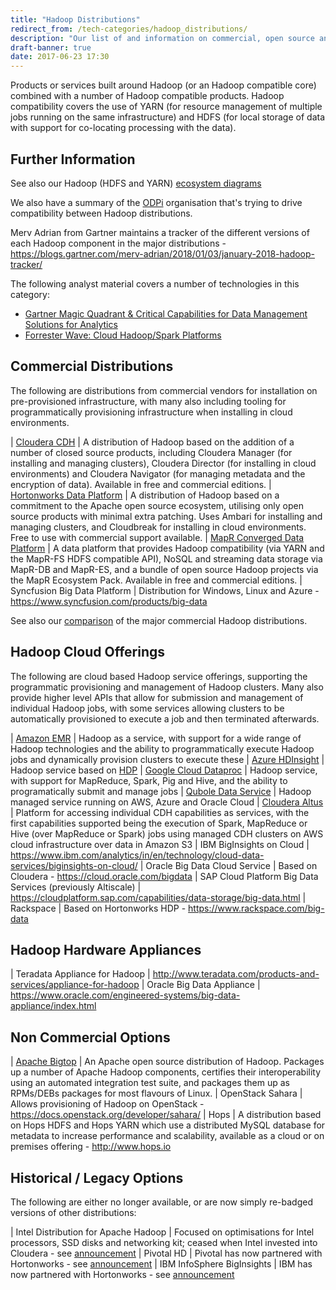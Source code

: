 ```yaml
---
title: "Hadoop Distributions"
redirect_from: /tech-categories/hadoop_distributions/
description: "Our list of and information on commercial, open source and cloud based Hadoop distributions, including Cloudera, Hortonworks, MapR, Amazon EMR, Azure HDInsight, Google Cloud Dataproc and alternatives to these."
draft-banner: true
date: 2017-06-23 17:30
---
```

Products or services built around Hadoop (or an Hadoop compatible core) combined with a number of Hadoop compatible products.  Hadoop compatibility covers the use of YARN (for resource management of multiple jobs running on the same infrastructure) and HDFS (for local storage of data with support for co-locating processing with the data).
<!--more-->

## Further Information

See also our Hadoop (HDFS and YARN) [ecosystem diagrams](/tech-categories/hadoop-distributions/ecosystem/)

We also have a summary of the [ODPi](/tech-vendors/odpi/) organisation that's trying to drive compatibility between Hadoop distributions.

Merv Adrian from Gartner maintains a tracker of the different versions of each Hadoop component in the major distributions - <https://blogs.gartner.com/merv-adrian/2018/01/03/january-2018-hadoop-tracker/>

The following analyst material covers a number of technologies in this category:

* [Gartner Magic Quadrant & Critical Capabilities for Data Management Solutions for Analytics](https://www.google.co.uk/search?q=gartner+"Data+Management+Solutions+for+Analytics")
* [Forrester Wave: Cloud Hadoop/Spark Platforms](https://www.google.co.uk/search?q=Forrester+"Cloud+Hadoop+Spark+Platforms")

## Commercial Distributions

The following are distributions from commercial vendors for installation on pre-provisioned infrastructure, with many also including tooling for programmatically provisioning infrastructure when installing in cloud environments.

| [Cloudera CDH](/technologies/cloudera-cdh/) | A distribution of Hadoop based on the addition of a number of closed source products, including Cloudera Manager (for installing and managing clusters), Cloudera Director (for installing in cloud environments) and Cloudera Navigator (for managing metadata and the encryption of data). Available in free and commercial editions.
| [Hortonworks Data Platform](/technologies/hortonworks-data-platform/) | A distribution of Hadoop based on a commitment to the Apache open source ecosystem, utilising only open source products with minimal extra patching.  Uses Ambari for installing and managing clusters, and Cloudbreak for installing in cloud environments. Free to use with commercial support available.
| [MapR Converged Data Platform](/technologies/mapr-converged-data-platform/) | A data platform that provides Hadoop compatibility (via YARN and the MapR-FS HDFS compatible API), NoSQL and streaming data storage via MapR-DB and MapR-ES, and a bundle of open source Hadoop projects via the MapR Ecosystem Pack. Available in free and commercial editions.
| Syncfusion Big Data Platform | Distribution for Windows, Linux and Azure - <https://www.syncfusion.com/products/big-data>

See also our [comparison](/tech-categories/hadoop-distributions/distribution-comparison/) of the major commercial Hadoop distributions.

## Hadoop Cloud Offerings

The following are cloud based Hadoop service offerings, supporting the programmatic provisioning and management of Hadoop clusters.  Many also provide higher level APIs that allow for submission and management of individual Hadoop jobs, with some services allowing clusters to be automatically provisioned to execute a job and then terminated afterwards.

| [Amazon EMR](/technologies/amazon-emr/) | Hadoop as a service, with support for a wide range of Hadoop technologies and the ability to programmatically execute Hadoop jobs and dynamically provision clusters to execute these
| [Azure HDInsight](/technologies/azure-hdinsight/) | Hadoop service based on [HDP](/technologies/hortonworks-data-platform)
| [Google Cloud Dataproc](/technologies/google-cloud-dataproc/) | Hadoop service, with support for MapReduce, Spark, Pig and Hive, and the ability to programatically submit and manage jobs
| [Qubole Data Service](/technologies/qubole-data-service/) | Hadoop managed service running on AWS, Azure and Oracle Cloud
| [Cloudera Altus](/technologies/cloudera-altus/) | Platform for accessing individual CDH capabilities as services, with the first capabilities supported being the execution of Spark, MapReduce or Hive (over MapReduce or Spark) jobs using managed CDH clusters on AWS cloud infrastructure over data in Amazon S3
| IBM BigInsights on Cloud | <https://www.ibm.com/analytics/in/en/technology/cloud-data-services/biginsights-on-cloud/>
| Oracle Big Data Cloud Service | Based on Cloudera - <https://cloud.oracle.com/bigdata>
| SAP Cloud Platform Big Data Services (previously Altiscale) | <https://cloudplatform.sap.com/capabilities/data-storage/big-data.html>
| Rackspace | Based on Hortonworks HDP - <https://www.rackspace.com/big-data>

## Hadoop Hardware Appliances

| Teradata Appliance for Hadoop | <http://www.teradata.com/products-and-services/appliance-for-hadoop>
| Oracle Big Data Appliance | <https://www.oracle.com/engineered-systems/big-data-appliance/index.html>

## Non Commercial Options

| [Apache Bigtop](/technologies/apache-bigtop/) | An Apache open source distribution of Hadoop. Packages up a number of Apache Hadoop components, certifies their interoperability using an automated integration test suite, and packages them up as RPMs/DEBs packages for most flavours of Linux.
| OpenStack Sahara | Allows provisioning of Hadoop on OpenStack - <https://docs.openstack.org/developer/sahara/>
| Hops | A distribution based on Hops HDFS and Hops YARN which use a distributed MySQL database for metadata to increase performance and scalability, available as a cloud or on premises offering - <http://www.hops.io>

## Historical / Legacy Options

The following are either no longer available, or are now simply re-badged versions of other distributions:

| Intel Distribution for Apache Hadoop | Focused on optimisations for Intel processors, SSD disks and networking kit; ceased when Intel invested into Cloudera - see [announcement](https://newsroom.intel.com/news-releases/cloudera-intel-commit-to-accelerate-and-transform-how-enterprises-use-big-data-intel-makes-significant-equity-investment-in-cloudera/)
| Pivotal HD | Pivotal has now partnered with Hortonworks - see [announcement](https://hortonworks.com/press-releases/hortonworks-pivotal-expand-relationship-deliver-enterprise-ready-modern-data-platforms-data-management-analytics/)
| IBM InfoSphere BigInsights | IBM has now partnered with Hortonworks - see [announcement](https://hortonworks.com/blog/data-met-science-anything-became-possible/)